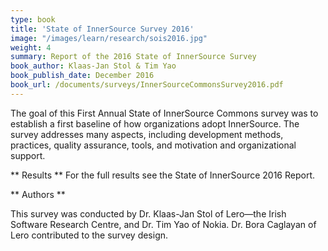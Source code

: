 ```yaml
---
type: book
title: 'State of InnerSource Survey 2016'
image: "/images/learn/research/sois2016.jpg"
weight: 4
summary: Report of the 2016 State of InnerSource Survey 
book_author: Klaas-Jan Stol & Tim Yao
book_publish_date: December 2016
book_url: /documents/surveys/InnerSourceCommonsSurvey2016.pdf
---
```


The goal of this First Annual State of InnerSource Commons survey was to establish a first baseline of how organizations adopt InnerSource. The survey addresses many aspects, including development methods, practices, quality assurance, tools, and motivation and organizational support.

** Results ** 
For the full results see the State of InnerSource 2016 Report.

** Authors **

This survey was conducted by Dr. Klaas-Jan Stol of Lero—the Irish Software Research Centre, and Dr. Tim Yao of Nokia. Dr. Bora Caglayan of Lero contributed to the survey design.

